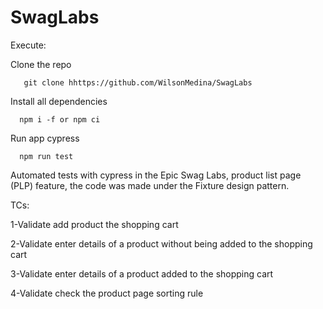 # SwagLabs
Execute:

Clone the repo

 ```
    git clone hhttps://github.com/WilsonMedina/SwagLabs
 ````
 
 Install all dependencies
  ```
    npm i -f or npm ci
 ````
 
 Run app cypress
  ```
    npm run test
 ````
 
 Automated tests with cypress in the Epic Swag Labs, product list page (PLP) feature, the code was made under the Fixture design pattern.

TCs:

1-Validate add product the shopping cart

2-Validate enter details of a product without being added to the shopping cart

3-Validate enter details of a product added to the shopping cart

4-Validate check the product page sorting rule


